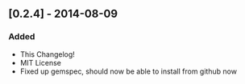 ## [0.2.4] - 2014-08-09
### Added
- This Changelog! 
- MIT License
- Fixed up gemspec, should now be able to install from github now
